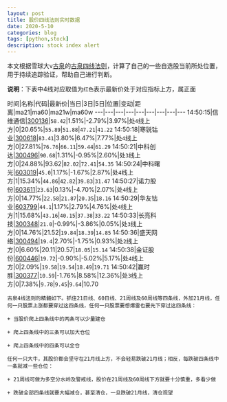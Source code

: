 ```yaml
---
layout: post
title: 股价四线法则实时数据
date: 2020-5-10
categories: blog
tags: [python,stock]
description: stock index alert
---
```



本文根据雪球大v[古泉](https://xueqiu.com/u/7148646888)的[古泉四线法则](https://xueqiu.com/7148646888/130498192)，计算了自己的一些自选股当前所处位置，用于持续追踪验证，帮助自己进行判断。

**说明**：下表中4线对应取值为`红色`表示最新价处于对应指标上方，属正面

时间|名称|代码|最新价|当日|3日|5日|位置|变动|距离|ma21|ma60|ma21w|ma60w
---|---|---|---|---|---|---|---|---
14:50:15|信维通信|[300136](https://xueqiu.com/S/SZ300136)|`58.42`|1.51%|-2.79%|3.97%|处`4`线上方|0|20.65%|`55.89`|`51.88`|`47.21`|`41.22`
14:50:18|寒锐钴业|[300618](https://xueqiu.com/S/SZ300618)|`83.41`|3.80%|6.47%|7.77%|处`4`线上方|0|27.81%|`76.76`|`66.11`|`59.44`|`61.29`
14:50:21|中科创达|[300496](https://xueqiu.com/S/SZ300496)|`90.68`|1.31%|-0.95%|2.60%|处`3`线上方|0|24.88%|93.62|`82.02`|`72.41`|`54.35`
14:50:24|中科曙光|[603019](https://xueqiu.com/S/SH603019)|`45.0`|1.17%|-1.67%|2.87%|处`4`线上方|1|15.34%|`44.86`|`42.82`|`39.83`|`31.47`
14:50:27|诺力股份|[603611](https://xueqiu.com/S/SH603611)|`23.63`|0.13%|-4.70%|2.07%|处`4`线上方|0|14.77%|`22.58`|`21.87`|`20.35`|`18.16`
14:50:29|华友钴业|[603799](https://xueqiu.com/S/SH603799)|`44.1`|1.17%|2.79%|4.76%|处`4`线上方|1|15.68%|`43.16`|`40.15`|`37.38`|`33.22`
14:50:33|长亮科技|[300348](https://xueqiu.com/S/SZ300348)|`21.0`|-0.99%|-3.86%|0.05%|处`3`线上方|0|14.76%|21.52|`19.84`|`18.39`|`14.85`
14:50:36|盛天网络|[300494](https://xueqiu.com/S/SZ300494)|`19.4`|2.70%|-1.75%|0.93%|处`2`线上方|0|6.60%|20.11|20.57|`18.05`|`15.14`
14:50:38|金证股份|[600446](https://xueqiu.com/S/SH600446)|`19.72`|-0.90%|-5.02%|5.17%|处`4`线上方|0|2.09%|`19.58`|`19.54`|`18.49`|`19.71`
14:50:42|赢时胜|[300377](https://xueqiu.com/S/SZ300377)|`10.59`|-1.76%|8.58%|12.36%|处`3`线上方|0|7.38%|`9.78`|`9.45`|`9.64`|10.70

```
古泉4线法则的精髓如下。抓住21日线、60日线、21周线及60周线等四条线，外加21月线，任何一只股票上涨都要穿过这四条线，任何一只股票要想爆雷也要先下穿过这四条线：

+ 当股价爬上四条线中的两条可以少量建仓

+ 爬上四条线中的三条可以加大仓位

+ 爬上四条线中的四条可以全仓

任何一只大牛，其股价都会坚守在21月线上方，不会轻易跌破21月线；相反，每跌破四条线中一条就减一些仓位：

+ 21周线可做为多空分水岭及警戒线，股价在21周线及60周线下方就要十分慎重，多看少做

+ 跌破全部四条线就要大幅减仓，甚至清仓，一旦跌破21月线，清仓观望
```